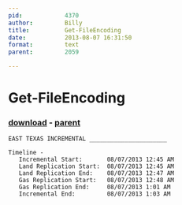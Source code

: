 ```yaml
---
pid:            4370
author:         Billy
title:          Get-FileEncoding
date:           2013-08-07 16:31:50
format:         text
parent:         2059

---
```


# Get-FileEncoding

### [download](//scripts/4370.txt) - [parent](//scripts/2059.md)



```text
EAST TEXAS INCREMENTAL ______________________
 
Timeline - 
   Incremental Start:       08/07/2013 12:45 AM
   Land Replication Start:  08/07/2013 12:45 AM
   Land Replication End:    08/07/2013 12:47 AM
   Gas Replication Start:   08/07/2013 12:48 AM
   Gas Replication End:     08/07/2013 1:01 AM
   Incremental End:         08/07/2013 1:03 AM
```
